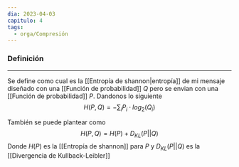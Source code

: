 ```yaml
---
dia: 2023-04-03
capitulo: 4
tags:
  - orga/Compresión
---
```

### Definición
---
Se define como cual es la [[Entropía de shannon|entropía]] de mi mensaje diseñado con una [[Función de probabilidad]] $Q$ pero se envian con una [[Función de probabilidad]] $P$. Dandonos lo siguiente
$$ H(P, Q) = - \sum_i P_i \cdot log_2(Q_i) $$

También se puede plantear como 
$$ H(P,Q) = H(P) + D_{KL}(P||Q) $$
Donde $H(P)$ es la [[Entropía de shannon]] para $P$ y $D_{KL}(P||Q)$ es la [[Divergencia de Kullback-Leibler]] 